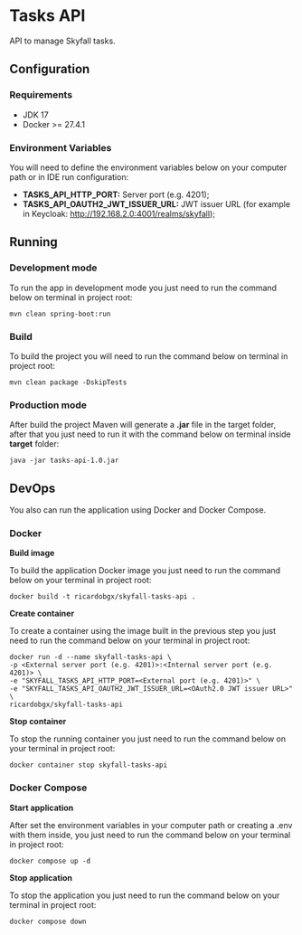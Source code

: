 # Tasks API

API to manage Skyfall tasks.

## Configuration

### Requirements

- JDK 17
- Docker >= 27.4.1

### Environment Variables

You will need to define the environment variables below on your computer path or in IDE run configuration:

- **TASKS_API_HTTP_PORT:** Server port (e.g. 4201);
- **TASKS_API_OAUTH2_JWT_ISSUER_URL:** JWT issuer URL (for example in Keycloak: http://192.168.2.0:4001/realms/skyfall);

## Running

### Development mode

To run the app in development mode you just need to run the command below on terminal in project root:

```shell
mvn clean spring-boot:run
```

### Build

To build the project you will need to run the command below on terminal in project root:

```shell
mvn clean package -DskipTests
```

### Production mode

After build the project Maven will generate a **.jar** file in the target folder, after that you just need to run it with the command below on terminal inside **target** folder:

```shell
java -jar tasks-api-1.0.jar
```

## DevOps

You also can run the application using Docker and Docker Compose.

### Docker

**Build image**

To build the application Docker image you just need to run the command below on your terminal in project root:

```shell
docker build -t ricardobgx/skyfall-tasks-api .
```

**Create container**

To create a container using the image built in the previous step you just need to run the command below on your terminal in project root:

```shell
docker run -d --name skyfall-tasks-api \
-p <External server port (e.g. 4201)>:<Internal server port (e.g. 4201)> \
-e "SKYFALL_TASKS_API_HTTP_PORT=<External port (e.g. 4201)>" \
-e "SKYFALL_TASKS_API_OAUTH2_JWT_ISSUER_URL=<OAuth2.0 JWT issuer URL>" \
ricardobgx/skyfall-tasks-api
```

**Stop container**

To stop the running container you just need to run the command below on your terminal in project root:

```shell
docker container stop skyfall-tasks-api
```

### Docker Compose

**Start application**

After set the environment variables in your computer path or creating a .env with them inside, you just need to run the command below on your terminal in project root:

```shell
docker compose up -d
```

**Stop application**

To stop the application you just need to run the command below on your terminal in project root:

```shell
docker compose down
```
